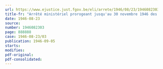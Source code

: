 ```yaml
---
url: https://www.ejustice.just.fgov.be/eli/arrete/1946/08/23/1946082303/justel
title-fr: "Arrêté ministériel prorogeant jusqu'au 30 novembre 1946 des réglementations économiques au sein des industries du caoutchouc, de l'acide carbonique, de la tréfilerie et de la clouterie, de la flaconnerie et de la bouteillerie, du verre à vitres et de la boulonnerie"
date: 1946-08-23
source:
number: 1946082303
page: 888888
case: 1946-08-23/03
publication: 1946-09-05
starts:
modifies:
pdf-original:
pdf-consolidated:
---
```


